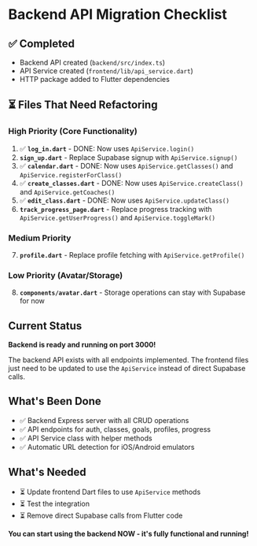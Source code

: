 # Backend API Migration Checklist

## ✅ Completed
- Backend API created (`backend/src/index.ts`)
- API Service created (`frontend/lib/api_service.dart`)
- HTTP package added to Flutter dependencies

## ⏳ Files That Need Refactoring

### High Priority (Core Functionality)
1. ✅ **`log_in.dart`** - DONE: Now uses `ApiService.login()`
2. **`sign_up.dart`** - Replace Supabase signup with `ApiService.signup()`
3. ✅ **`calendar.dart`** - DONE: Now uses `ApiService.getClasses()` and `ApiService.registerForClass()`
4. ✅ **`create_classes.dart`** - DONE: Now uses `ApiService.createClass()` and `ApiService.getCoaches()`
5. ✅ **`edit_class.dart`** - DONE: Now uses `ApiService.updateClass()`
6. **`track_progress_page.dart`** - Replace progress tracking with `ApiService.getUserProgress()` and `ApiService.toggleMark()`

### Medium Priority
7. **`profile.dart`** - Replace profile fetching with `ApiService.getProfile()`

### Low Priority (Avatar/Storage)
8. **`components/avatar.dart`** - Storage operations can stay with Supabase for now

## Current Status
**Backend is ready and running on port 3000!**

The backend API exists with all endpoints implemented. The frontend files just need to be updated to use the `ApiService` instead of direct Supabase calls.

## What's Been Done
- ✅ Backend Express server with all CRUD operations
- ✅ API endpoints for auth, classes, goals, profiles, progress
- ✅ API Service class with helper methods
- ✅ Automatic URL detection for iOS/Android emulators

## What's Needed
- ⏳ Update frontend Dart files to use `ApiService` methods
- ⏳ Test the integration
- ⏳ Remove direct Supabase calls from Flutter code

**You can start using the backend NOW - it's fully functional and running!**

